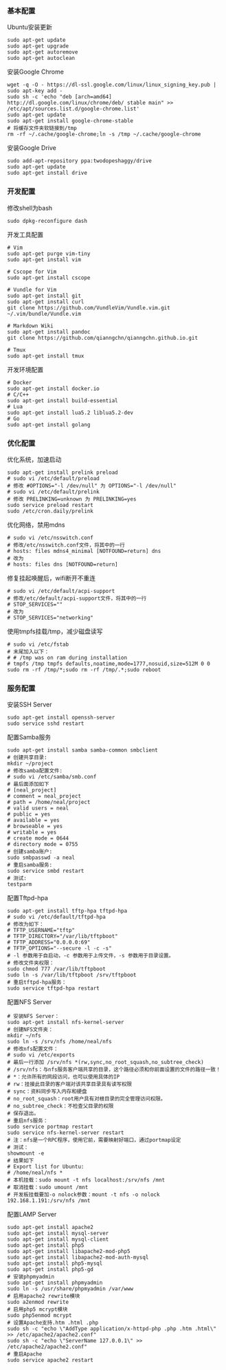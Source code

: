 <!---title:Ubuntu系统安装配置指南-->
<!---category:个人笔记-->
<!---tags:ubuntu-->
<!---author:qianngchn-->
<!---date:2015-05-05-->

### 基本配置

Ubuntu安装更新

    sudo apt-get update
    sudo apt-get upgrade
    sudo apt-get autoremove
    sudo apt-get autoclean

安装Google Chrome

    wget -q -O - https://dl-ssl.google.com/linux/linux_signing_key.pub | sudo apt-key add -
    sudo sh -c 'echo "deb [arch=amd64] http://dl.google.com/linux/chrome/deb/ stable main" >> /etc/apt/sources.list.d/google-chrome.list'
    sudo apt-get update
    sudo apt-get install google-chrome-stable
    # 将缓存文件夹软链接到/tmp
    rm -rf ~/.cache/google-chrome;ln -s /tmp ~/.cache/google-chrome

安装Google Drive

    sudo add-apt-repository ppa:twodopeshaggy/drive
    sudo apt-get update
    sudo apt-get install drive

### 开发配置

修改shell为bash

    sudo dpkg-reconfigure dash

开发工具配置

    # Vim
    sudo apt-get purge vim-tiny
    sudo apt-get install vim

    # Cscope for Vim
    sudo apt-get install cscope

    # Vundle for Vim
    sudo apt-get install git
    sudo apt-get install curl
    git clone https://github.com/VundleVim/Vundle.vim.git ~/.vim/bundle/Vundle.vim

    # Markdown Wiki
    sudo apt-get install pandoc
    git clone https://github.com/qianngchn/qianngchn.github.io.git

    # Tmux
    sudo apt-get install tmux

开发环境配置

    # Docker
    sudo apt-get install docker.io
    # C/C++
    sudo apt-get install build-essential
    # Lua
    sudo apt-get install lua5.2 liblua5.2-dev
    # Go
    sudo apt-get install golang

### 优化配置

优化系统，加速启动

    sudo apt-get install prelink preload
    # sudo vi /etc/default/preload
    # 修改 #OPTIONS="-l /dev/null" 为 OPTIONS="-l /dev/null"
    # sudo vi /etc/default/prelink
    # 修改 PRELINKING=unknown 为 PRELINKING=yes
    sudo service preload restart
    sudo /etc/cron.daily/prelink

优化网络，禁用mdns

    # sudo vi /etc/nsswitch.conf
    # 修改/etc/nsswitch.conf文件，将其中的一行
    # hosts: files mdns4_minimal [NOTFOUND=return] dns
    # 改为
    # hosts: files dns [NOTFOUND=return]

修复挂起唤醒后，wifi断开不重连

    # sudo vi /etc/default/acpi-support
    # 修改/etc/default/acpi-support文件，将其中的一行
    # STOP_SERVICES=""
    # 改为
    # STOP_SERVICES="networking"

使用tmpfs挂载/tmp，减少磁盘读写

    # sudo vi /etc/fstab
    # 末尾加入以下：
    # # /tmp was on ram during installation
    # tmpfs /tmp tmpfs defaults,noatime,mode=1777,nosuid,size=512M 0 0
    sudo rm -rf /tmp/*;sudo rm -rf /tmp/.*;sudo reboot

### 服务配置

安装SSH Server

    sudo apt-get install openssh-server
    sudo service sshd restart

配置Samba服务

    sudo apt-get install samba samba-common smbclient
    # 创建共享目录:
    mkdir ~/project
    # 修改samba配置文件:
    # sudo vi /etc/samba/smb.conf
    # 最后面添加如下
    # [neal_project]
    # comment = neal_project
    # path = /home/neal/project
    # valid users = neal
    # public = yes
    # available = yes
    # browseable = yes
    # writable = yes
    # create mode = 0644
    # directory mode = 0755
    # 创建samba账户:
    sudo smbpasswd -a neal
    # 重启samba服务:
    sudo service smbd restart
    # 测试:
    testparm

配置Tftpd-hpa

    sudo apt-get install tftp-hpa tftpd-hpa
    # sudo vi /etc/default/tftpd-hpa
    # 修改为如下：
    # TFTP_USERNAME="tftp"
    # TFTP_DIRECTORY="/var/lib/tftpboot"
    # TFTP_ADDRESS="0.0.0.0:69"
    # TFTP_OPTIONS="--secure -l -c -s"
    # -l 参数用于自启动，-c 参数用于上传文件，-s 参数用于目录设置。
    # 修改文件夹权限：
    sudo chmod 777 /var/lib/tftpboot
    sudo ln -s /var/lib/tftpboot /srv/tftpboot
    # 重启tftpd-hpa服务：
    sudo service tftpd-hpa restart

配置NFS Server

    # 安装NFS Server：
    sudo apt-get install nfs-kernel-server
    # 创建NFS文件夹：
    mkdir ~/nfs
    sudo ln -s /srv/nfs /home/neal/nfs
    # 修改nfs配置文件：
    # sudo vi /etc/exports
    # 最后一行添加 /srv/nfs *(rw,sync,no_root_squash,no_subtree_check)
    # /srv/nfs：与nfs服务客户端共享的目录，这个路径必须和你前面设置的文件的路径一致！
    # *：允许所有的网段访问，也可以使用具体的IP
    # rw：挂接此目录的客户端对该共享目录具有读写权限
    # sync：资料同步写入内存和硬盘
    # no_root_squash：root用户具有对根目录的完全管理访问权限。
    # no_subtree_check：不检查父目录的权限
    # 保存退出。
    # 重启nfs服务：
    sudo service portmap restart
    sudo service nfs-kernel-server restart
    # 注：nfs是一个RPC程序，使用它前，需要映射好端口，通过portmap设定
    # 测试：
    showmount -e
    # 结果如下
    # Export list for Ubuntu:
    # /home/neal/nfs *
    # 本机挂载：sudo mount -t nfs localhost:/srv/nfs /mnt
    # 取消挂载：sudo umount /mnt
    # 开发板挂载要加-o nolock参数：mount -t nfs -o nolock 192.168.1.191:/srv/nfs /mnt

配置LAMP Server

    sudo apt-get install apache2
    sudo apt-get install mysql-server
    sudo apt-get install mysql-client
    sudo apt-get install php5
    sudo apt-get install libapache2-mod-php5
    sudo apt-get install libapache2-mod-auth-mysql
    sudo apt-get install php5-mysql
    sudo apt-get install php5-gd
    # 安装phpmyadmin
    sudo apt-get install phpmyadmin
    sudo ln -s /usr/share/phpmyadmin /var/www
    # 启用apache2 rewrite模块
    sudo a2enmod rewrite
    # 启用php5 mcrypt模块
    sudo php5enmod mcrypt
    # 设置Apache支持.htm .html .php
    sudo sh -c "echo \"AddType application/x-httpd-php .php .htm .html\" >> /etc/apache2/apache2.conf"
    sudo sh -c "echo \"ServerName 127.0.0.1\" >> /etc/apache2/apache2.conf"
    # 重启Apache
    sudo service apache2 restart
